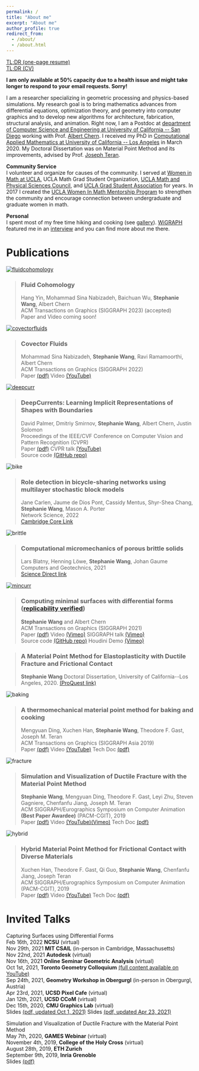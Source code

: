 ```yaml
---
permalink: /
title: "About me"
excerpt: "About me"
author_profile: true
redirect_from: 
  - /about/
  - /about.html
---
```


[TL;DR (one-page resume)](/files/Resume_Stephanie_Wang.pdf)   
[TL;DR (CV)](/files/CV_Stephanie_Wang.pdf)  

**I am only available at 50% capacity due to a health issue and might take longer to respond to your email requests. Sorry!**

I am a researcher specializing in geometric processing and physics-based simulations. My research goal is to bring mathematics advances from differential equations, optimization theory, and geometry into computer graphics and to develop new algorithms for architecture, fabrication, structural analysis, and animation. Right now, I am a Postdoc at [department of Computer Science and Engineering at University of California -- San Diego](https://cse.ucsd.edu/) working with Prof. [Albert Chern](https://cseweb.ucsd.edu/~alchern/). 
I received my PhD in [Computational Applied Mathematics at University of California -- Los Angeles](https://www.math.ucla.edu/research/cam) in March 2020. 
My Doctoral Dissertation was on Material Point Method and its improvements, advised by Prof. [Joseph Teran](https://www.math.ucla.edu/~jteran/). 

**Community Service**  
I volunteer and organize for causes of the community. I served at [Women in Math at UCLA](https://www.math.ucla.edu/grad/women-in-math), UCLA Math Grad Student Organization, [UCLA Math and Physical Sciences Council](https://www.math.ucla.edu/~mpsc/math/), and [UCLA Grad Student Association](https://gsa.asucla.ucla.edu/) for years. In 2017 I created the [UCLA Women In Math Mentorship Program](https://www.math.ucla.edu/grad/women-in-math-mentorship-program) to strengthen the community and encourage connection between undergraduate and graduate women in math.  

**Personal**  
I spent most of my free time hiking and cooking (see [gallery](https://evastgh.github.io/gallery/)). 
[WiGRAPH](https://www.wigraph.org/) featured me in an [interview](https://www.wigraph.org/post-postdocs.html) and you can find more about me there.


Publications
======

[![fluidcohomology](/images/fluidcohomology_cover.png)](https://yhesper.github.io/fc23/fc23.html)
> ### Fluid Cohomology
> Hang Yin, Mohammad Sina Nabizadeh, Baichuan Wu, **Stephanie Wang**, Albert Chern  
> ACM Transactions on Graphics (SIGGRAPH 2023) (accepted)  
> Paper and Video coming soon!

[![covectorfluids](/images/covectorfluids_cover.jpeg)](https://cseweb.ucsd.edu/~viscomp/projects/SIG22CovectorFluids/)
> ### Covector Fluids
> Mohammad Sina Nabizadeh, **Stephanie Wang**, Ravi Ramamoorthi, Albert Chern  
> ACM Transactions on Graphics (SIGGRAPH 2022)  
> Paper [(pdf)](https://cseweb.ucsd.edu/~viscomp/projects/SIG22CovectorFluids/paper/CovectorFluids.pdf) Video [(YouTube)](https://www.youtube.com/watch?v=jM1FNiVYofI&feature=emb_title)  

[![deepcurr](/images/hands_latent.gif)](https://people.csail.mit.edu/smirnov/deep-currents/)
> ### DeepCurrents: Learning Implicit Representations of Shapes with Boundaries
> David Palmer, Dmitriy Smirnov, **Stephanie Wang**, Albert Chern, Justin Solomon  
> Proceedings of the IEEE/CVF Conference on Computer Vision and Pattern Recognition (CVPR)  
> Paper [(pdf)](https://openaccess.thecvf.com/content/CVPR2022/papers/Palmer_DeepCurrents_Learning_Implicit_Representations_of_Shapes_With_Boundaries_CVPR_2022_paper.pdf) CVPR talk [(YouTube)](https://www.youtube.com/watch?v=OhJC3rtzeoU)  
> Source code [(GitHub repo)](https://github.com/dmsm/DeepCurrents)

![bike](/images/bike_cover.png)
> ### Role detection in bicycle-sharing networks using multilayer stochastic block models
> Jane Carlen, Jaume de Dios Pont, Cassidy Mentus, Shyr-Shea Chang, **Stephanie Wang**, Mason A. Porter  
> Network Science, 2022  
> [Cambridge Core Link](https://www.cambridge.org/core/journals/network-science/article/role-detection-in-bicyclesharing-networks-using-multilayer-stochastic-block-models/5D73728650C5C3E2DB9455FCDF46F0E2)

![brittle](/images/brittle_cover.jpg)
> ### Computational micromechanics of porous brittle solids
> Lars Blatny, Henning Löwe, **Stephanie Wang**, Johan Gaume  
> Computers and Geotechnics, 2021  
> [Science Direct link](https://www.sciencedirect.com/science/article/pii/S0266352X21002822)

[![mincurr](/images/mincurr_cover.jpg)](https://cseweb.ucsd.edu/~alchern/projects/MinimalCurrent/)
> ### Computing minimal surfaces with differential forms ([replicability verified](http://www.replicabilitystamp.org/#https-github-com-evastgh-minimal-current))
> **Stephanie Wang** and Albert Chern  
> ACM Transactions on Graphics (SIGGRAPH 2021)  
> Paper [(pdf)](files/mincurr_paper.pdf) Video [(Vimeo)](https://vimeo.com/542904902) SIGGRAPH talk [(Vimeo)](https://vimeo.com/558315135)  
> Source code [(GitHub repo)](https://github.com/evastgh/Minimal_Current) Houdini Demo [(Vimeo)](https://vimeo.com/543382749)

> ### A Material Point Method for Elastoplasticity with Ductile Fracture and Frictional Contact
> **Stephanie Wang**
> Doctoral Dissertation, University of California--Los Angeles, 2020.
> [(ProQuest link)](https://www.proquest.com/docview/2389768700?pq-origsite=gscholar&fromopenview=true)

![baking](/images/baking_cover.png)
> ### A thermomechanical material point method for baking and cooking
> Mengyuan Ding, Xuchen Han, **Stephanie Wang**, Theodore F. Gast, Joseph M. Teran  
> ACM Transactions on Graphics (SIGGRAPH Asia 2019)  
> Paper [(pdf)](files/baking_paper.pdf) Video [(YouTube)](https://www.youtube.com/watch?v=iBpolaB4DqA) Tech Doc [(pdf)](files/baking_tech_doc.pdf)

![fracture](/images/fracture_cover.png)
> ### Simulation and Visualization of Ductile Fracture with the Material Point Method
> **Stephanie Wang**, Mengyuan Ding, Theodore F. Gast, Leyi Zhu, Steven Gagniere, Chenfanfu Jiang, Joseph M. Teran  
> ACM SIGGRAPH/Eurographics Symposium on Computer Animation **(Best Paper Awardee)** (PACM-CGIT), 2019  
> Paper [(pdf)](files/fracture_paper.pdf) Video [(YouTube)](https://www.youtube.com/watch?v=JsHeG0nk7JU)[(Vimeo)](https://vimeo.com/353779419) Tech Doc [(pdf)](files/fracture_tech_doc.pdf)

![hybrid](/images/hybrid_cover.png)
> ### Hybrid Material Point Method for Frictional Contact with Diverse Materials
> Xuchen Han, Theodore F. Gast, Qi Guo, **Stephanie Wang**, Chenfanfu Jiang, Joseph Teran  
> ACM SIGGRAPH/Eurographics Symposium on Computer Animation (PACM-CGIT), 2019  
> Paper [(pdf)](files/hybrid_mpm_paper.pdf) Video [(YouTube)](https://www.youtube.com/watch?v=OQLYHusPAfw) Tech Doc [(pdf)](files/hybrid_tech_doc.pdf)


Invited Talks
======

Capturing Surfaces using Differential Forms  
Feb 16th, 2022 **NCSU** (virtual)  
Nov 29th, 2021 **MIT CSAIL** (in-person in Cambridge, Massachusetts)  
Nov 22nd, 2021 **Autodesk** (virtual)  
Nov 16th, 2021 **Online Seminar Geometric Analysis** (virtual)  
Oct 1st, 2021, **Toronto Geometry Colloquium** [(full content available on YouTube)](https://www.youtube.com/watch?v=EKnPi7R3P2M)  
Sep 24th, 2021, **Geometry Workshop in Obergurgl**  (in-person in Obergurgl, Austria)  
Apr 23rd, 2021, **UCSD Pixel Cafe** (virtual)  
Jan 12th, 2021, **UCSD CCoM** (virtual)  
Dec 15th, 2020, **CMU Graphics Lab** (virtual)   
Slides [(pdf, updated Oct 1, 2021)](files/slides_20211001_Obergurgl.pdf)
Slides [(pdf, updated Apr 23, 2021)](files/slides_20210423_PixelCafe.pdf)  

Simulation and Visualization of Ductile Fracture with the Material Point Method  
May 7th, 2020, **GAMES Webinar** (virtual)  
November 4th, 2019, **College of the Holy Cross** (virtual)  
August 28th, 2019, **ETH Zurich**  
September 9th, 2019, **Inria Grenoble**  
Slides [(pdf)](files/slides_20190828_ETHZ.pdf)


